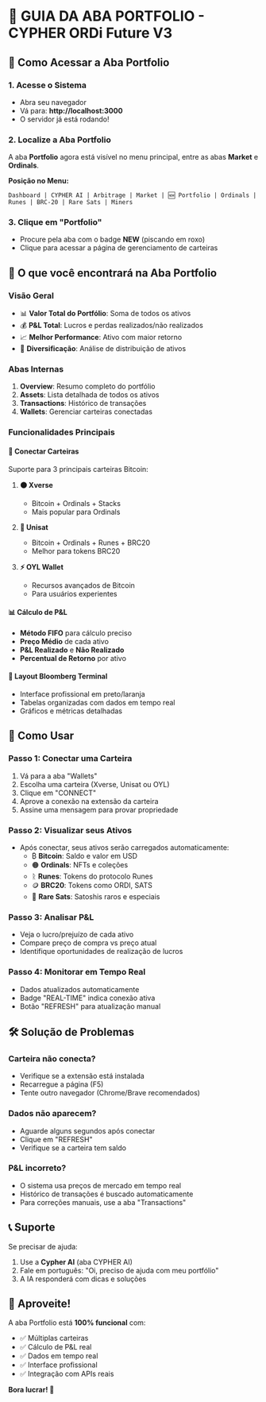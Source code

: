 # 📱 GUIA DA ABA PORTFOLIO - CYPHER ORDi Future V3

## 🎯 Como Acessar a Aba Portfolio

### 1. Acesse o Sistema
- Abra seu navegador
- Vá para: **http://localhost:3000**
- O servidor já está rodando!

### 2. Localize a Aba Portfolio
A aba **Portfolio** agora está visível no menu principal, entre as abas **Market** e **Ordinals**.

**Posição no Menu:**
```
Dashboard | CYPHER AI | Arbitrage | Market | 🆕 Portfolio | Ordinals | Runes | BRC-20 | Rare Sats | Miners
```

### 3. Clique em "Portfolio"
- Procure pela aba com o badge **NEW** (piscando em roxo)
- Clique para acessar a página de gerenciamento de carteiras

## 💼 O que você encontrará na Aba Portfolio

### **Visão Geral**
- 📊 **Valor Total do Portfólio**: Soma de todos os ativos
- 💰 **P&L Total**: Lucros e perdas realizados/não realizados
- 📈 **Melhor Performance**: Ativo com maior retorno
- 🎯 **Diversificação**: Análise de distribuição de ativos

### **Abas Internas**
1. **Overview**: Resumo completo do portfólio
2. **Assets**: Lista detalhada de todos os ativos
3. **Transactions**: Histórico de transações
4. **Wallets**: Gerenciar carteiras conectadas

### **Funcionalidades Principais**

#### 🔗 **Conectar Carteiras**
Suporte para 3 principais carteiras Bitcoin:

1. **🟠 Xverse**
   - Bitcoin + Ordinals + Stacks
   - Mais popular para Ordinals
   
2. **🦄 Unisat**
   - Bitcoin + Ordinals + Runes + BRC20
   - Melhor para tokens BRC20
   
3. **⚡ OYL Wallet**
   - Recursos avançados de Bitcoin
   - Para usuários experientes

#### 📊 **Cálculo de P&L**
- **Método FIFO** para cálculo preciso
- **Preço Médio** de cada ativo
- **P&L Realizado** e **Não Realizado**
- **Percentual de Retorno** por ativo

#### 🎨 **Layout Bloomberg Terminal**
- Interface profissional em preto/laranja
- Tabelas organizadas com dados em tempo real
- Gráficos e métricas detalhadas

## 🚀 Como Usar

### **Passo 1: Conectar uma Carteira**
1. Vá para a aba "Wallets"
2. Escolha uma carteira (Xverse, Unisat ou OYL)
3. Clique em "CONNECT"
4. Aprove a conexão na extensão da carteira
5. Assine uma mensagem para provar propriedade

### **Passo 2: Visualizar seus Ativos**
- Após conectar, seus ativos serão carregados automaticamente:
  - ₿ **Bitcoin**: Saldo e valor em USD
  - 🟠 **Ordinals**: NFTs e coleções
  - ᚱ **Runes**: Tokens do protocolo Runes
  - 🪙 **BRC20**: Tokens como ORDI, SATS
  - 💎 **Rare Sats**: Satoshis raros e especiais

### **Passo 3: Analisar P&L**
- Veja o lucro/prejuízo de cada ativo
- Compare preço de compra vs preço atual
- Identifique oportunidades de realização de lucros

### **Passo 4: Monitorar em Tempo Real**
- Dados atualizados automaticamente
- Badge "REAL-TIME" indica conexão ativa
- Botão "REFRESH" para atualização manual

## 🛠️ Solução de Problemas

### **Carteira não conecta?**
- Verifique se a extensão está instalada
- Recarregue a página (F5)
- Tente outro navegador (Chrome/Brave recomendados)

### **Dados não aparecem?**
- Aguarde alguns segundos após conectar
- Clique em "REFRESH"
- Verifique se a carteira tem saldo

### **P&L incorreto?**
- O sistema usa preços de mercado em tempo real
- Histórico de transações é buscado automaticamente
- Para correções manuais, use a aba "Transactions"

## 📞 Suporte

Se precisar de ajuda:
1. Use a **Cypher AI** (aba CYPHER AI)
2. Fale em português: "Oi, preciso de ajuda com meu portfólio"
3. A IA responderá com dicas e soluções

## 🎉 Aproveite!

A aba Portfolio está **100% funcional** com:
- ✅ Múltiplas carteiras
- ✅ Cálculo de P&L real
- ✅ Dados em tempo real
- ✅ Interface profissional
- ✅ Integração com APIs reais

**Bora lucrar! 🚀**